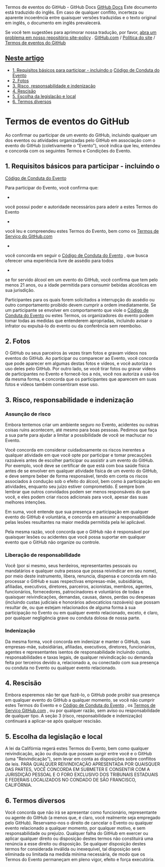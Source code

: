 Termos de eventos do GitHub - GitHub Docs
[GitHub Docs](/pt)
Este documento está traduzido do inglês. Em caso de qualquer conflito, incerteza ou aparente incoerência entre quaisquer versões traduzidas e o texto original em inglês, o documento em inglês prevalecerá.

Se você tem sugestões para aprimorar nossa tradução, por favor,
[abra um problema em nosso repositório site-policy](https://github.com/github/site-policy/issues)
.
[GitHub.com](/pt/github)
/
[Política do site](/pt/github/site-policy)
/
[Termos de eventos do GitHub](/pt/github/site-policy/github-event-terms)

## [Neste artigo](#in-this-article)
- [1. Requisitos básicos para participar - incluindo o](#1-basic-requirements-to-attend---including-the-event-code-of-conduct)
[Código de Conduta do Evento](/pt/articles/github-event-code-of-conduct)
- [2. Fotos](#2-pictures)
- [3. Risco, responsabilidade e indenização](#3-risk-liability-and-indemnity)
- [4. Rescisão](#4-termination)
- [5. Escolha da legislação e local](#5-choice-of-law-and-venue)
- [6. Termos diversos](#6-miscellaneous-terms)

# Termos de eventos do GitHub

Ao confirmar ou participar de um evento do GitHub, incluindo qualquer um dos eventos ou atividades organizadas pelo GitHub em associação com o evento do GitHub (coletivamente o "Evento"), você indica que leu, entendeu e concorda com os seguintes Termos e Condições do Evento.

## 1. Requisitos básicos para participar - incluindo o
[Código de Conduta do Evento](/pt/articles/github-event-code-of-conduct)

Para participar do Evento, você confirma que:

-
você possui poder e autoridade necessários para aderir a estes Termos do Evento

-
você leu e compreendeu estes Termos do Evento, bem como os
[Termos de Serviço do GitHub.com](/pt/articles/github-terms-of-service)

-
você concorda em seguir o
[Código de Conduta do Evento](/pt/articles/github-event-code-of-conduct)
, que busca oferecer uma experiência livre de assédio para todos

-
se for servido álcool em um evento do GitHub, você confirma que tem pelo menos 21 anos, ou a idade permitida para consumir bebidas alcoólicas em sua jurisdição.

Participantes para os quais forem solicitados a interrupção do assédio ou outro comportamento proibido devem cumprir a ordem imediatamente. Se um participante se envolver em comportamento que viole o
[Código de Conduta do Evento](/pt/articles/github-event-code-of-conduct)
ou estes Termos, os organizadores do evento podem tomar todas as medidas que entenderem apropriadas, incluindo avisar o infrator ou expulsá-lo do evento ou da conferência sem reembolso.

## 2. Fotos

O GitHub ou seus parceiros às vezes tiram fotos e gravam vídeos nos eventos do GitHub. Ao participar ou comparecer ao Evento, você concorda que pode aparecer em algumas destas fotos e vídeos, e você autoriza o uso deles pelo GitHub. Por outro lado, se você tirar fotos ou gravar vídeos de participantes no Evento e fornecê-los a nós, você nos autoriza a usá-los da mesma forma, e concorda que os participantes que aparecem em suas fotos e vídeos também consentiram esse uso.

## 3. Risco, responsabilidade e indenização

### Assunção de risco

Embora tentemos criar um ambiente seguro no Evento, acidentes ou outras coisas ruins acontecem, até mesmo para boas pessoas. Pedimos que faça a sua parte para ajudar a limitar a possibilidade de você se machucar no Evento.

Você concorda em considerar cuidadosamente os riscos inerentes a qualquer atividade em que você opte por participar e tomar precauções razoáveis antes de escolher participar ou assistir a um evento do GitHub. Por exemplo, você deve se certificar de que está com boa saúde física antes de se envolver em qualquer atividade física de um evento do GitHub, e deve sempre beber de forma responsável, tendo em conta os riscos associados à condução sob o efeito do álcool, bem como à participação em atividades, enquanto seu juízo estiver comprometido. É sempre bom lembrar que outros convidados podem ser menos responsáveis do que você, e eles podem criar riscos adicionais para você, apesar das suas melhores intenções.

Em suma, você entende que sua presença e participação em qualquer evento do GitHub é voluntária, e concorda em assumir a responsabilidade pelas lesões resultantes na maior medida permitida pela lei aplicável.

Pela mesma razão, você concorda que o GitHub não é responsável por quaisquer lesões ou acidentes que você possa suportar em qualquer evento que o GitHub não organize ou controle.

### Liberação de responsabilidade

Você (por si mesmo, seus herdeiros, representantes pessoais ou mandatários e qualquer outra pessoa que possa reivindicar em seu nome), por meio deste instrumento, libera, renuncia, dispensa e concorda em não processar o GitHub e suas respectivas empresas-mãe, subsidiárias, afiliadas, executivos, diretores, parceiros, acionistas, membros, agentes, funcionários, fornecedores, patrocinadores e voluntários de todas e quaisquer reivindicações, demandas, causas, danos, perdas ou despesas (incluindo custas judiciais e honorários advocatícios razoáveis) que possam resultar de, ou que estejam relacionados de alguma forma à sua participação no Evento ou em qualquer evento relacionado, exceto, é claro, por qualquer negligência grave ou conduta dolosa de nossa parte.

### Indenização

Da mesma forma, você concorda em indenizar e manter o GitHub, suas empresas-mãe, subsidiárias, afiliadas, executivos, diretores, funcionários, agentes e representantes isentos de responsabilidade incluindo custos, responsabilidades e taxas legais, de qualquer reivindicação ou demanda feita por terceiros devido a, relacionado a, ou conectado com sua presença ou conduta no Evento ou qualquer evento relacionado.

## 4. Rescisão

Embora esperemos não ter que fazê-lo, o GitHub pode proibir sua presença em qualquer evento do GitHub a qualquer momento, se você não cumprir estes Termos do Evento e o
[Código de Conduta do Evento](/pt/articles/github-event-code-of-conduct)
, os
[Termos de Serviço GitHub.com](/pt/articles/github-terms-of-service)
, ou por qualquer razão, sem aviso ou responsabilidade de qualquer tipo. A seção 3 (risco, responsabilidade e indenização) continuará a aplicar-se após qualquer rescisão.

## 5. Escolha da legislação e local

A lei da Califórnia regerá estes Termos do Evento, bem como qualquer reivindicação, ação ou disputa que possam surgir entre você e o GitHub (uma "Reivindicação"), sem levar em conta as disposições sobre conflitos de leis. PARA QUALQUER REIVINDICAÇÃO APRESENTADA POR QUAISQUER DAS PARTES, VOCÊ CONCORDA EM SUBMETER E CONSENTIR COM A JURISDIÇÃO PESSOAL E O FORO EXCLUSIVO DOS TRIBUNAIS ESTADUAIS E FEDERAIS LOCALIZADOS NO CONDADO DE SÃO FRANCISCO, CALIFÓRNIA.

## 6. Termos diversos

Você concorda que não irá se apresentar como funcionário, representante ou agente do GitHub (a menos que, é claro, você realmente seja empregado pelo GitHub). Reservamo-nos o direito de cancelar o Evento ou qualquer evento relacionado a qualquer momento, por qualquer motivo, e sem responsabilidade ou prejuízo. Qualquer falha do GitHub em exercer ou aplicar qualquer direito ou disposição destes termos não constituirá uma renúncia a esse direito ou disposição. Se qualquer disposição destes termos for considerada inválida ou inexequível, tal disposição será eliminada ou limitada na medida mínima necessária, de modo que os Termos do Evento permaneçam em pleno vigor, efeito e força executória.
